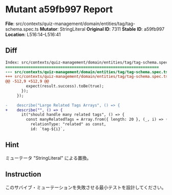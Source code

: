 # Mutant a59fb997 Report

**File**: src/contexts/quiz-management/domain/entities/tag/tag-schema.spec.ts
**Mutator**: StringLiteral
**Original ID**: 7311
**Stable ID**: a59fb997
**Location**: L516:14–L516:41

## Diff

```diff
Index: src/contexts/quiz-management/domain/entities/tag/tag-schema.spec.ts
===================================================================
--- src/contexts/quiz-management/domain/entities/tag/tag-schema.spec.ts	original
+++ src/contexts/quiz-management/domain/entities/tag/tag-schema.spec.ts	mutated #7311
@@ -512,9 +512,9 @@
         expect(result.success).toBe(true);
       });
     });
 
-    describe("Large Related Tags Arrays", () => {
+    describe("", () => {
       it("should handle many related tags", () => {
         const manyRelatedTags = Array.from({ length: 20 }, (_, i) => ({
           relationType: "related" as const,
           id: `tag-${i}`,
```

## Hint

ミューテータ "StringLiteral" による置換。

## Instruction

このサバイブ・ミューテーションを失敗させる最小テストを設計してください。
